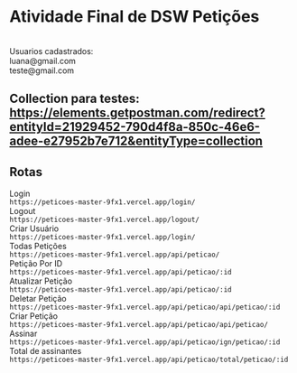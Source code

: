 # Atividade Final de DSW Petições

<br>
Usuarios cadastrados: 
<br>
luana@gmail.com
<br>
teste@gmail.com
<br>

## Collection para testes:  https://elements.getpostman.com/redirect?entityId=21929452-790d4f8a-850c-46e6-adee-e27952b7e712&entityType=collection

## Rotas
Login
<br>
    ``https://peticoes-master-9fx1.vercel.app/login/``
<br>
Logout
<br>
    ``https://peticoes-master-9fx1.vercel.app/logout/``
<br>
Criar Usuário
<br>
    ``https://peticoes-master-9fx1.vercel.app/login/``
<br>
Todas Petições
<br>
``
https://peticoes-master-9fx1.vercel.app/api/peticao/
 ``
<br>
Petição Por ID
<br>
    ``https://peticoes-master-9fx1.vercel.app/api/peticao/:id``
<br>
Atualizar Petição
<br>
    ``https://peticoes-master-9fx1.vercel.app/api/peticao/:id``
<br>
Deletar Petição
<br>
    ``https://peticoes-master-9fx1.vercel.app/api/peticao/api/peticao/:id``
<br>
Criar Petição
<br>
    ``https://peticoes-master-9fx1.vercel.app/api/peticao/api/peticao/``
<br>
Assinar
<br>
    ``https://peticoes-master-9fx1.vercel.app/api/peticao/ign/peticao/:id``
<br>
Total de assinantes
<br>
    ``https://peticoes-master-9fx1.vercel.app/api/peticao/total/peticao/:id``
<br>